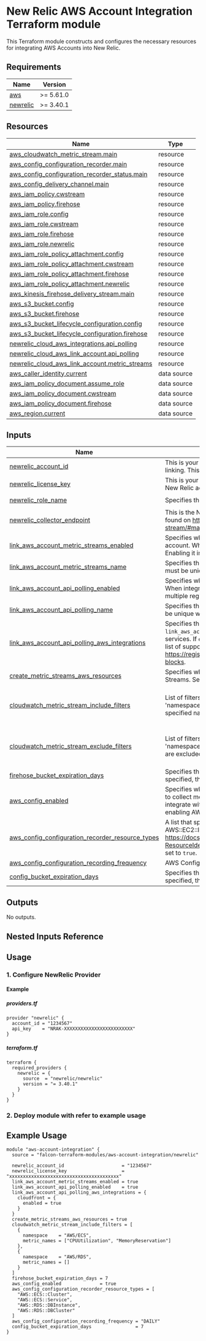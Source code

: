 <!-- BEGIN_TF_DOCS -->
# New Relic AWS Account Integration Terraform module
This Terraform module constructs and configures the necessary resources for integrating AWS Accounts into New Relic.

## Requirements

| Name | Version |
|------|---------|
| <a name="requirement_aws"></a> [aws](#requirement\_aws) | >= 5.61.0 |
| <a name="requirement_newrelic"></a> [newrelic](#requirement\_newrelic) | >= 3.40.1 |

## Resources

| Name | Type |
|------|------|
| [aws_cloudwatch_metric_stream.main](https://registry.terraform.io/providers/hashicorp/aws/latest/docs/resources/cloudwatch_metric_stream) | resource |
| [aws_config_configuration_recorder.main](https://registry.terraform.io/providers/hashicorp/aws/latest/docs/resources/config_configuration_recorder) | resource |
| [aws_config_configuration_recorder_status.main](https://registry.terraform.io/providers/hashicorp/aws/latest/docs/resources/config_configuration_recorder_status) | resource |
| [aws_config_delivery_channel.main](https://registry.terraform.io/providers/hashicorp/aws/latest/docs/resources/config_delivery_channel) | resource |
| [aws_iam_policy.cwstream](https://registry.terraform.io/providers/hashicorp/aws/latest/docs/resources/iam_policy) | resource |
| [aws_iam_policy.firehose](https://registry.terraform.io/providers/hashicorp/aws/latest/docs/resources/iam_policy) | resource |
| [aws_iam_role.config](https://registry.terraform.io/providers/hashicorp/aws/latest/docs/resources/iam_role) | resource |
| [aws_iam_role.cwstream](https://registry.terraform.io/providers/hashicorp/aws/latest/docs/resources/iam_role) | resource |
| [aws_iam_role.firehose](https://registry.terraform.io/providers/hashicorp/aws/latest/docs/resources/iam_role) | resource |
| [aws_iam_role.newrelic](https://registry.terraform.io/providers/hashicorp/aws/latest/docs/resources/iam_role) | resource |
| [aws_iam_role_policy_attachment.config](https://registry.terraform.io/providers/hashicorp/aws/latest/docs/resources/iam_role_policy_attachment) | resource |
| [aws_iam_role_policy_attachment.cwstream](https://registry.terraform.io/providers/hashicorp/aws/latest/docs/resources/iam_role_policy_attachment) | resource |
| [aws_iam_role_policy_attachment.firehose](https://registry.terraform.io/providers/hashicorp/aws/latest/docs/resources/iam_role_policy_attachment) | resource |
| [aws_iam_role_policy_attachment.newrelic](https://registry.terraform.io/providers/hashicorp/aws/latest/docs/resources/iam_role_policy_attachment) | resource |
| [aws_kinesis_firehose_delivery_stream.main](https://registry.terraform.io/providers/hashicorp/aws/latest/docs/resources/kinesis_firehose_delivery_stream) | resource |
| [aws_s3_bucket.config](https://registry.terraform.io/providers/hashicorp/aws/latest/docs/resources/s3_bucket) | resource |
| [aws_s3_bucket.firehose](https://registry.terraform.io/providers/hashicorp/aws/latest/docs/resources/s3_bucket) | resource |
| [aws_s3_bucket_lifecycle_configuration.config](https://registry.terraform.io/providers/hashicorp/aws/latest/docs/resources/s3_bucket_lifecycle_configuration) | resource |
| [aws_s3_bucket_lifecycle_configuration.firehose](https://registry.terraform.io/providers/hashicorp/aws/latest/docs/resources/s3_bucket_lifecycle_configuration) | resource |
| [newrelic_cloud_aws_integrations.api_polling](https://registry.terraform.io/providers/newrelic/newrelic/latest/docs/resources/cloud_aws_integrations) | resource |
| [newrelic_cloud_aws_link_account.api_polling](https://registry.terraform.io/providers/newrelic/newrelic/latest/docs/resources/cloud_aws_link_account) | resource |
| [newrelic_cloud_aws_link_account.metric_streams](https://registry.terraform.io/providers/newrelic/newrelic/latest/docs/resources/cloud_aws_link_account) | resource |
| [aws_caller_identity.current](https://registry.terraform.io/providers/hashicorp/aws/latest/docs/data-sources/caller_identity) | data source |
| [aws_iam_policy_document.assume_role](https://registry.terraform.io/providers/hashicorp/aws/latest/docs/data-sources/iam_policy_document) | data source |
| [aws_iam_policy_document.cwstream](https://registry.terraform.io/providers/hashicorp/aws/latest/docs/data-sources/iam_policy_document) | data source |
| [aws_iam_policy_document.firehose](https://registry.terraform.io/providers/hashicorp/aws/latest/docs/data-sources/iam_policy_document) | data source |
| [aws_region.current](https://registry.terraform.io/providers/hashicorp/aws/latest/docs/data-sources/region) | data source |

## Inputs

| Name | Description | Type | Default | Required |
|------|-------------|------|---------|:--------:|
| <a name="input_newrelic_account_id"></a> [newrelic\_account\_id](#input\_newrelic\_account\_id) | This is your New Relic account id, and it is needed to only allow your account to assume the role needed for account linking. This is a required variable if the value of `link_aws_account_enabled` is set to `true`. | `string` | `""` | no |
| <a name="input_newrelic_license_key"></a> [newrelic\_license\_key](#input\_newrelic\_license\_key) | This is your New Relic ingest license key, and it is needed for Kinesis Firehose to successfully send metrics to your New Relic account. | `string` | n/a | yes |
| <a name="input_newrelic_role_name"></a> [newrelic\_role\_name](#input\_newrelic\_role\_name) | Specifies the name of the IAM role for integrating New Relic with an AWS account. | `string` | `"NewRelicInfrastructure-Integrations"` | no |
| <a name="input_newrelic_collector_endpoint"></a> [newrelic\_collector\_endpoint](#input\_newrelic\_collector\_endpoint) | This is the New Relic collector endpoint. The URL changes based on your account region (US/EU), and can be found on https://docs.newrelic.com/docs/infrastructure/amazon-integrations/aws-integrations-list/aws-metric-stream/#manual-setup. | `string` | `"https://aws-api.newrelic.com/cloudwatch-metrics/v1"` | no |
| <a name="input_link_aws_account_metric_streams_enabled"></a> [link\_aws\_account\_metric\_streams\_enabled](#input\_link\_aws\_account\_metric\_streams\_enabled) | Specifies whether to enable or disable the link(Metric Streams) between the New Relic account and the AWS account. When integrating with multiple AWS regions, please enable the link(Metric Streams) in only one region. Enabling it in multiple regions will cause errors. | `bool` | `true` | no |
| <a name="input_link_aws_account_metric_streams_name"></a> [link\_aws\_account\_metric\_streams\_name](#input\_link\_aws\_account\_metric\_streams\_name) | Specifies the name for the link(Metric Streams) between the NewRelic account and the AWS account. The name must be unique within the NewRelic account. If not specified, the default is `{AWS_ACCOUNT_ID}_MetricStreams`. | `string` | `null` | no |
| <a name="input_link_aws_account_api_polling_enabled"></a> [link\_aws\_account\_api\_polling\_enabled](#input\_link\_aws\_account\_api\_polling\_enabled) | Specifies whether to enable or disable the link(API Polling) between the New Relic account and the AWS account. When integrating with multiple AWS regions, please enable the link(API Polling) in only one region. Enabling it in multiple regions will cause errors. | `bool` | `false` | no |
| <a name="input_link_aws_account_api_polling_name"></a> [link\_aws\_account\_api\_polling\_name](#input\_link\_aws\_account\_api\_polling\_name) | Specifies the name for the link(API Polling) between the NewRelic account and the AWS account. The name must be unique within the NewRelic account. If not specified, the default is `{AWS_ACCOUNT_ID}_APIPolling`. | `string` | `null` | no |
| <a name="input_link_aws_account_api_polling_aws_integrations"></a> [link\_aws\_account\_api\_polling\_aws\_integrations](#input\_link\_aws\_account\_api\_polling\_aws\_integrations) | Specifies the parameters for AWS services to be integrated via API polling. This is required when `link_aws_account_api_polling_enabled` is set to `true`. In this case, you must set `enabled` to true for at least one of the services. If `enabled` is set to false for all services, or if the value of this input is not set, apply operation will fail. For a list of supported services and parameters for each service beyond `enabled`, refer to the details at https://registry.terraform.io/providers/newrelic/newrelic/latest/docs/resources/cloud_aws_integrations#integration-blocks. | `object` | `null` | no |
| <a name="input_create_metric_streams_aws_resources"></a> [create\_metric\_streams\_aws\_resources](#input\_create\_metric\_streams\_aws\_resources) | Specifies whether to enable or disable the creation of AWS resources necessary for integration using Metrics Streams. Set the value to `false` if you do not integrate using Metrics Streams. | `bool` | `true` | no |
| <a name="input_cloudwatch_metric_stream_include_filters"></a> [cloudwatch\_metric\_stream\_include\_filters](#input\_cloudwatch\_metric\_stream\_include\_filters) | List of filters specifying which metrics to include in the CloudWatch Metric Stream. Each filter must specify a 'namespace' and a list of 'metric\_names'. Providing an empty list for 'metric\_names' includes all metrics from the specified namespace. Mutually exclusive with cloudwatch\_metric\_stream\_exclude\_filters. Optional. | <pre>list(object({<br>    namespace    = string<br>    metric_names = list(string)<br>  }))</pre> | `[]` | no |
| <a name="input_cloudwatch_metric_stream_exclude_filters"></a> [cloudwatch\_metric\_stream\_exclude\_filters](#input\_cloudwatch\_metric\_stream\_exclude\_filters) | List of filters specifying which metrics to exclude from the CloudWatch Metric Stream. Each filter must specify a 'namespace' and a list of 'metric\_names'. Providing an empty list for 'metric\_names' all metrics in the namespace are excluded. Mutually exclusive with cloudwatch\_metric\_stream\_include\_filters. Optional. | <pre>list(object({<br>    namespace    = string<br>    metric_names = list(string)<br>  }))</pre> | `[]` | no |
| <a name="input_firehose_bucket_expiration_days"></a> [firehose\_bucket\_expiration\_days](#input\_firehose\_bucket\_expiration\_days) | Specifies the retention period for error records of Firehose. The value must be `0` or greater. If this parameter is not specified, the retention period will be indefinite. | `number` | `null` | no |
| <a name="input_aws_config_enabled"></a> [aws\_config\_enabled](#input\_aws\_config\_enabled) | Specifies whether to enable or disable AWS Config. New Relic utilizes AWS Config to collect metadata. If you want to collect metadata from AWS Config to enhance the attributes of your metrics, please enable AWS Config. If you integrate with an AWS account where AWS Config is already enabled, set the value to `false`. If the purpose of enabling AWS Config is to enhance security, it is advisable to enable AWS Config through other means. | `bool` | `false` | no |
| <a name="input_aws_config_configuration_recorder_resource_types"></a> [aws\_config\_configuration\_recorder\_resource\_types](#input\_aws\_config\_configuration\_recorder\_resource\_types) | A list that specifies the types of AWS resources for which AWS Config records configuration changes (for example, AWS::EC2::Instance or AWS::CloudTrail::Trail). See https://docs.aws.amazon.com/config/latest/APIReference/API_ResourceIdentifier.html#config-Type-ResourceIdentifier-resourceType for available types. This is a required variable if the value of `aws_config_enabled` is set to `true`. | `list(string)` | `[]` | no |
| <a name="input_aws_config_configuration_recording_frequency"></a> [aws\_config\_configuration\_recording\_frequency](#input\_aws\_config\_configuration\_recording\_frequency) | AWS Config recording frequency. `CONTINUOUS` or `DAILY`. | `string` | `"CONTINUOUS"` | no |
| <a name="input_config_bucket_expiration_days"></a> [config\_bucket\_expiration\_days](#input\_config\_bucket\_expiration\_days) | Specifies the retention period for snapshots of AWS Config. The value must be `0` or greater. If this parameter is not specified, the retention period will be indefinite. | `number` | `null` | no |

## Outputs

No outputs.

## Nested Inputs Reference

## Usage
### 1. Configure NewRelic Provider
#### Example
##### providers.tf
```hcl
provider "newrelic" {
  account_id = "1234567"
  api_key    = "NRAK-XXXXXXXXXXXXXXXXXXXXXXXXX"
}
```
##### terraform.tf
```hcl
terraform {
  required_providers {
    newrelic = {
      source  = "newrelic/newrelic"
      version = "= 3.40.1"
    }
  }
}
```

### 2. Deploy module with refer to example usage

## Example Usage
```hcl
module "aws-account-integration" {
  source = "falcon-terraform-modules/aws-account-integration/newrelic"

  newrelic_account_id                     = "1234567"
  newrelic_license_key                    = "xxxxxxxxxxxxxxxxxxxxxxxxxxxxxxxxxxxxxxxx"
  link_aws_account_metric_streams_enabled = true
  link_aws_account_api_polling_enabled    = true
  link_aws_account_api_polling_aws_integrations = {
    cloudfront = {
      enabled = true
    }
  }
  create_metric_streams_aws_resources = true
  cloudwatch_metric_stream_include_filters = [
    {
      namespace    = "AWS/ECS",
      metric_names = ["CPUUtilization", "MemoryReservation"]
    },
    {
      namespace    = "AWS/RDS",
      metric_names = []
    }
  ]
  firehose_bucket_expiration_days = 7
  aws_config_enabled              = true
  aws_config_configuration_recorder_resource_types = [
    "AWS::ECS::Cluster",
    "AWS::ECS::Service",
    "AWS::RDS::DBInstance",
    "AWS::RDS::DBCluster"
  ]
  aws_config_configuration_recording_frequency = "DAILY"
  config_bucket_expiration_days                = 7
}
```
<!-- END_TF_DOCS -->